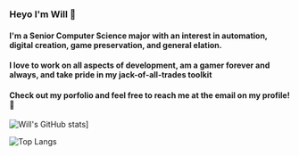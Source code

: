 ### Heyo I'm Will 🍥

#### I'm a Senior Computer Science major with an interest in automation, digital creation, game preservation, and general elation.

#### I love to work on all aspects of development, am a gamer forever and always, and take pride in my jack-of-all-trades toolkit

#### Check out my porfolio and feel free to reach me at the email on my profile! 👹

![Will's GitHub stats](https://github-readme-stats-86v4l8fcp-willkoman.vercel.app/api?username=willkoman&show_icons=true&theme=tokyonight&hide_rank=true)]

![Top Langs](https://github-readme-stats-86v4l8fcp-willkoman.vercel.app/api/top-langs/?username=willkoman&layout=compact&theme=tokyonight)
